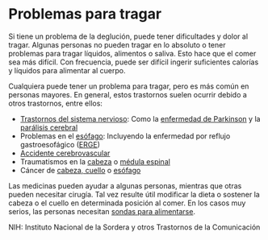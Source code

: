 Problemas para tragar
=====================


Si tiene un problema de la deglución, puede tener dificultades y dolor al tragar. Algunas personas no pueden tragar en lo absoluto o tener problemas para tragar líquidos, alimentos o saliva. Esto hace que el comer sea más difícil. Con frecuencia, puede ser difícil ingerir suficientes calorías y líquidos para alimentar al cuerpo.


Cualquiera puede tener un problema para tragar, pero es más común en personas mayores. En general, estos trastornos suelen ocurrir debido a otros trastornos, entre ellos:


* [Trastornos del sistema nervioso](https://medlineplus.gov/spanish/neurologicdiseases.html): Como la [enfermedad de Parkinson](https://medlineplus.gov/spanish/parkinsonsdisease.html) y la [parálisis cerebral](https://medlineplus.gov/spanish/cerebralpalsy.html)
* Problemas en el [esófago](https://medlineplus.gov/spanish/esophagusdisorders.html): Incluyendo la enfermedad por reflujo gastroesofágico ([ERGE](https://medlineplus.gov/spanish/gerd.html))
* [Accidente cerebrovascular](https://medlineplus.gov/spanish/stroke.html)
* Traumatismos en la [cabeza](https://medlineplus.gov/spanish/headinjuries.html) o [médula espinal](https://medlineplus.gov/spanish/spinalcordinjuries.html)
* Cáncer de [cabeza, cuello](https://medlineplus.gov/spanish/headandneckcancer.html) o [esófago](https://medlineplus.gov/spanish/esophagealcancer.html)


Las medicinas pueden ayudar a algunas personas, mientras que otras pueden necesitar cirugía. Tal vez resulte útil modificar la dieta o sostener la cabeza o el cuello en determinada posición al comer. En los casos muy serios, las personas necesitan [sondas para alimentarse](https://medlineplus.gov/spanish/nutritionalsupport.html).


NIH: Instituto Nacional de la Sordera y otros Trastornos de la Comunicación 

